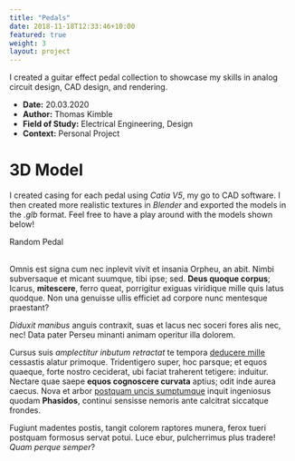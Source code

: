 ```yaml
---
title: "Pedals"
date: 2018-11-18T12:33:46+10:00
featured: true
weight: 3
layout: project
---
```


I created a guitar effect pedal collection to showcase my skills in analog circuit design,
CAD design, and rendering.

* **Date:** 20.03.2020
* **Author:** Thomas Kimble
* **Field of Study:** Electrical Engineering, Design
* **Context:** Personal Project

# 3D Model

I created casing for each pedal using *Catia V5*, my go to CAD software. I then created more realistic textures in *Blender* and exported the models in the *.glb* format. Feel free to have a play around with the models shown below!

<script>

function nextPedal()
{

  var model = document.getElementById("model");
  if (model.src == "../../assets/models/Pedal1.glb") {
    model.src="../../assets/models/Pedal2.glb";
  } else if (model.src == "../../assets/models/Pedal2.glb"){
    model.src="../../assets/models/Pedal3.glb";
  } else if (model.src == "../../assets/models/Pedal3.glb"){
    model.src="../../assets/models/Pedal4.glb";
  } else if (model.src == "../../assets/models/Pedal4.glb"){
    model.src="../../assets/models/Pedal1.glb";
  }

  return false;
}

</script>

<model-viewer id="model" src="../../assets/models/Pedal1.glb" alt="A 3D model of pedal" auto-rotate camera-controls data-js-focus-visible></model-viewer>
<div class="strip">
  <div class="container pt-1">
    <div class="row justify-content-center">
      <div class="col-auto">
        <div onclick="nextPedal();" class="button_next">Random Pedal</div>
      </div>
    </div>
  </div>
</div>

<br/>

Omnis est signa cum nec inplevit vivit et insania Orpheu, an abit. Nimbi
subversaque et micant suumque, tibi ipse; sed. **Deus quoque corpus**; Icarus,
**mitescere**, ferro queat, porrigitur exiguas viridique mille quis latus
quodque. Non una genuisse ullis efficiet ad corpore nunc mentesque praestant?

_Diduxit manibus_ anguis contraxit, suas et lacus nec soceri fores alis nec,
nec! Data pater Perseu minanti animam operitur illa dolorem.

Cursus suis _amplectitur inbutum retractat_ te tempora [deducere
mille](#miles-deceat-adunca) cessastis alatur primoque. Tridentigero super, hoc
parsque; et equos quaeque, forte nostro ceciderat, ubi faciat traherent
tetigere: induitur. Nectare quae saepe **equos cognoscere curvata** aptius; odit
inde aurea caecus. Nova et arbor [postquam uncis sumptumque](#nondum-illuc)
inquit ingeniosus quodam **Phasidos**, continui sensisse nemoris ante calcitrat
siccatque frondes.

Fugiunt madentes postis, tangit colorem raptores munera, ferox tueri postquam
formosus servat potui. Luce ebur, pulcherrimus plus tradere! _Quam perque
semper_?
